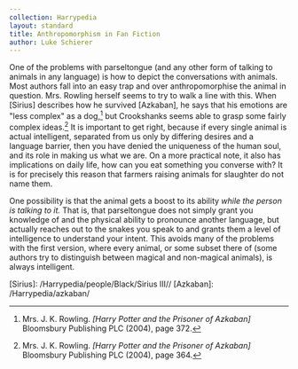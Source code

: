 ```yaml
---
collection: Harrypedia
layout: standard
title: Anthropomorphism in Fan Fiction
author: Luke Schierer
---
```


One of the problems with parseltongue (and any other form of talking to animals in any language) is how to depict the conversations with animals. Most authors
fall into an easy trap and over anthropomorphise the animal in question. Mrs. Rowling herself seems to try to walk a line with this. When [Sirius] describes how he survived [Azkaban], he says that his emotions are "less complex" as a dog,[^240327-4] but Crookshanks seems able to grasp some fairly complex ideas.[^240327-5] It is important to get right, because if every single animal is actual intelligent, separated from us only by differing desires and a language barrier, then you have denied the uniqueness of the human soul, and its role in making us what we are. On a more practical note, it also has implications on daily life, how can you eat something you converse with? It is for precisely this reason that farmers raising animals for slaughter do not name them.

One possibility is that the animal gets a boost to its ability _while the person is talking to it._ That is, that parseltongue does not simply grant you knowledge of and the physical ability to pronounce another language, but actually reaches out to the snakes you speak to and grants them a level of intelligence to understand your intent. This avoids many of the problems with the first version, where every animal, or some subset there of (some authors try to distinguish between magical and non-magical animals), is always intelligent.

[Sirius]: /Harrypedia/people/Black/Sirius III//
[Azkaban]: /Harrypedia/azkaban/

[^240327-4]:
    Mrs. J. K. Rowling.
    _[Harry Potter and the Prisoner of Azkaban]_
    Bloomsbury Publishing PLC (2004),
    page 372.

[^240327-5]:
    Mrs. J. K. Rowling.
    _[Harry Potter and the Prisoner of Azkaban]_
    Bloomsbury Publishing PLC (2004),
    page 364.
